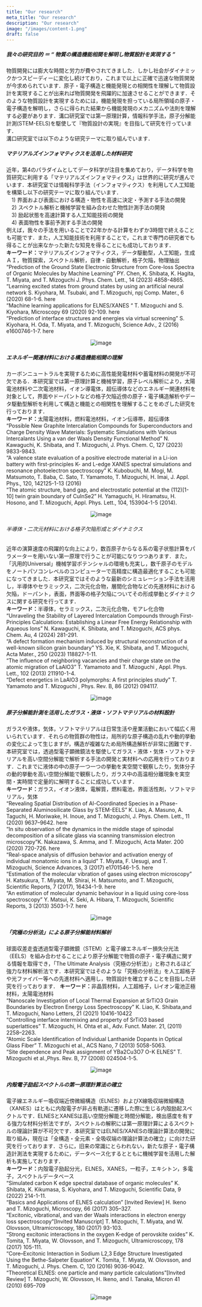 ```yaml
---
title: "Our research"
meta_title: "Our research"
description: "Our research"
image: "/images/content-1.png"
draft: false
---
```


##### 我々の研究目的 ＝ “ 物質の構造機能相関を解明し物質設計を実現する ”

<p align="left">物質開発には膨大な時間と労力が費やされてきました．しかし社会がダイナミックかつスピーディーに変化し続けており，これまで以上に正確で迅速な物質開発が今求められています．原子・電子構造と機能発現との相関性を理解して物質設計を実現することが出来れば物質開発を飛躍的に加速させることができます．そのような物質設計を実現するためには，機能発現を担っている局所領域の原子・電子構造を解明し，さらに得られた結果から機能発現のメカニズムや法則を理解する必要があります．溝口研究室では第一原理計算，情報科学手法，原子分解能計測(STEM-EELS)を駆使して『物質設計の実現』を目指して研究を行っています．<br>溝口研究室では以下のような研究テーマに取り組んでいます．

##### マテリアルズインフォマティクスを活用した材料研究　　
 <p align="left">
近年，第4のパラダイムとしてデータ科学が注目を集めており，データ科学を物質研究に利用する「マテリアルズインフォマティクス」は世界的に研究が進んでいます．本研究室では情報科学手法（インフォマティクス）を利用して人工知能を構築し以下の研究テーマに取り組んでいます．<br>
　1) 界面および表面における構造・物性を高速に決定・予測する手法の開発<br>
　2) スペクトル解析と機械学習を組み合わせた物性計測手法の開発<br>
　3) 励起状態を高速計算する人工知能技術の開発<br>
　4) 表面物性を事前予測する手法の開発<br>
例えば，我々の手法を用いることで22年かかる計算をわずか3時間で終えることも可能です．また，人工知能技術を利用することで，これまで専門の研究者でも得ることが出来なかった新たな知見を得ることにも成功しております．
<br>
<b>キーワード：</b>マテリアルズインフォマティクス，データ駆動型，人工知能，生成ＡＩ，物質探索，スペクトル解析，自律・自動解析，格子欠陥，物理抽出
<br>
“Prediction of the Ground State Electronic Structure from Core-loss Spectra of Organic Molecules by Machine Learning”
PY. Chen, K. Shibata, K. Hagita, T. Miyata, and T. Mizoguchi
J. Phys. Chem. Lett., 14 (2023) 4858-4865.
<br>
“Learning excited states from ground states by using an artificial neural network
S. Kiyohara, M. Tsubaki, and T. Mizoguchi, npj Comp. Mater., 6 (2020) 68-1-6. here
<br>
“Machine learning applications for ELNES/XANES “
T. Mizoguchi and S. Kiyohara, Microscopy 69 (2020) 92-109. here
<br>
“Prediction of interface structures and energies via virtual screening”
S. Kiyohara, H. Oda, T. Miyata, and T. Mizoguchi, Science Adv., 2 (2016) e1600746-1-7. here


<div align="center">

![image](/images/research-ml.png)

</div>


##### エネルギー関連材料における構造機能相関の理解　　
 <p align="left">
カーボンニュートラルを実現するために高性能発電材料や蓄電材料の開発が不可欠である．本研究室では第一原理計算と機械学習，原子レベル解析により，太陽電池材料や二次電池材料，イオン導電体，超伝導体などのエネルギー関連材料を対象として，界面やドーパントなどの格子欠陥近傍の原子・電子構造解析やデータ駆動型解析を利用して構造と機能との相関性を理解することをめざした研究を行っております．
<br>
<b>キーワード：</b>太陽電池材料，燃料電池材料，イオン伝導帯，超伝導体
<br>
“Possible New Graphite Intercalation Compounds for Superconductors and Charge Density Wave Materials: Systematic Simulations with Various Intercalants Using a van der Waals Density Functional Method”
N. Kawaguchi, K. Shibata, and T. Mizoguchi, J. Phys. Chem. C, 127 (2023) 9833-9843.
<br>
“A valence state evaluation of a positive electrode material in a Li-ion battery with first-principles K- and L-edge XANES spectral simulations and resonance photoelectron spectroscopy”
K. Kubobuchi, M. Mogi, M. Matsumoto, T. Baba, C. Sato, T. Yamamoto, T. Mizoguchi, H. Imai, J. Appl. Phys., 120, 142125-1-13 (2016)
<br>
“The atomic structure, band gap, and electrostatic potential at the (112)[1-10] twin grain boundary of CuInSe2”
H. Yamaguchi, H. Hiramatsu, H. Hosono, and T. Mizoguchi, Appl. Phys. Lett., 104, 153904-1-5 (2014). 

<div align="center">

![image](/images/research-photo.png)

</div>

###### 半導体・二次元材料における格子欠陥形成とダイナミクス　　
<p align="left"> 近年の演算速度の飛躍的な向上により，数百原子からなる系の電子状態計算をパラメーターを用いない第一原理で行うことが可能になりつつあります．また，「汎用的Universal」機械学習ポテンシャルの環境も充実し，数千原子のモデルをノートパソコンレベルのコンピューターで高精度に構造最適化することも可能になってきました．本研究室ではそのような最新のシミュレーション手法を活用し，半導体やセラミックス，二次元化合物，層間化合物などの先進材料における欠陥，ドーパント，表面，界面等の格子欠陥についてその形成挙動とダイナミクスに関する研究を行ってます．
<br>
<b>キーワード：</b>半導体，セラミックス，二次元化合物，モアレ化合物
<br>
“Unraveling the Stability of Layered Intercalation Compounds through First-Principles Calculations: Establishing a Linear Free Energy Relationship with Aqueous Ions”
N. Kawaguchi, K. Shibata, and T. Mizoguchi, ACS phys. Chem. Au, 4 (2024) 281-291.
<br>
“A defect formation mechanism induced by structural reconstruction of a well-known silicon grain boundary”
YS. Xie, K. Shibata, and T. Mizoguchi, Acta Mater., 250 (2023) 118827-1-11.
<br>
“The influence of neighboring vacancies and their charge state on the atomic migration of LaAlO3”
T. Yamamoto and T. Mizoguchi , Appl. Phys. Lett., 102 (2013) 211910-1-4. 
<br>
“Defect energetics in LaAlO3 polymorphs: A first principles study”
T. Yamamoto and T. Mizoguchi , Phys. Rev. B, 86 (2012) 094117. 
<br>

<div align="center">

![image](/images/research-semi.png)

</div>


##### 原子分解能計測を活用したガラス・液体・ソフトマテリアルの材料設計　　
<p align="left"> ガラスや液体，気体，ソフトマテリアルは日常生活や産業活動において幅広く用いられています．それらの物質群の物性は，局所的な原子構造の乱れや動的挙動の変化によって生じますが，構造が複雑なため局所構造解析が非常に困難です．本研究室では，透過型電子顕微鏡法を駆使してガラス・液体・気体・ソフトマテリアルを高い空間分解能で解析する手法の開発と実材料への応用を行っております．これまでに液体の中の原子一つ一つの挙動を実空間で観察したり，気体分子の動的挙動を高い空間分解能で観察したり，ガラス中の高温相分離現象を実空間・実時間で定量的に解明することに成功しています．<br>
<b>キーワード：</b>ガラス，イオン液体，電解質，燃料電池，界面活性剤，ソフトマテリアル，気体
<br>
“Revealing Spatial Distribution of Al-Coordinated Species in a Phase-Separated Aluminosilicate Glass by STEM-EELS”
K. Liao, A. Masuno, A. Taguchi, H. Moriwake, H. Inoue, and T. Mizoguchi,  J. Phys. Chem. Lett., 11 (2020) 9637–9642. here
<br>
“In situ observation of the dynamics in the middle stage of spinodal decomposition of a silicate glass via scanning transmission electron microscopy”K. Nakazawa, S. Amma, and T. Mizoguchi,  Acta Mater. 200 (2020) 720-726. here
<br>
“Real-space analysis of diffusion behavior and activation energy of individual monatomic ions in a liquid”
T. Miyata, F. Uesugi, and T. Mizoguchi,  Science Advances, 3 (2017)  e1701546-1-5. here 
<br>
“Estimation of the molecular vibration of gases using electron microscopy”
H. Katsukura, T. Miyata, M. Shirai, H. Matsumoto, and T. Mizoguchi, Scientific Reports, 7 (2017), 16434-1-9. here 
<br>
“An estimation of molecular dynamic behaviour in a liquid using core-loss spectroscopy”
Y. Matsui, K. Seki, A. Hibara, T. Mizoguchi, Scientific Reports, 3 (2013) 3503-1-7. here
<br>
<div align="center">

![image](/images/research-glaliq.png)

</div> 

##### 「究極の分析法」による原子分解能材料解析　　

<p align="left"> 球面収差走査透過型電子顕微鏡（STEM）と電子線エネルギー損失分光法（EELS）を組み合わせることにより原子分解能で物質の原子・電子構造に関する情報を取得でき，「The Ultimate Analysis（究極の分析法）」と称されるほど強力な材料解析法です．本研究室ではそのような「究極の分析法」を人工超格子や光ファイバー等への先進材料へ適用し，物質設計を確立することを目指した研究を行っております．
<b>キーワード：</b>非晶質材料，人工超格子，Liイオン電池正極材料，太陽電池材料
<br>
“Nanoscale Investigation of Local Thermal Expansion at SrTiO3 Grain Boundaries by Electron Energy Loss Spectroscopy”
K. Liao, K. Shibata,and T. Mizoguchi, Nano Letters, 21 (2021) 10416-10422
<br>
“Controlling interface intermixing and property of SrTiO3 based superlattices”
T. Mizoguchi, H. Ohta et al., Adv. Funct. Mater. 21, (2011) 2258–2263.
<br>
“Atomic Scale Identification of Individual Lanthanide Dopants in Optical Glass Fiber”
T. Mizoguchi et al., ACS Nano, 7 (2013) 5058-5063.
<br>
“Site dependence and Peak assignment of YBa2Cu3O7 O-K ELNES”
T. Mizoguchi et al.,Phys. Rev. B, 77 (2008) 024504-1-5.
<br>

<div align="center">

![image](/images/research-ana.png)

</div>

##### 内殻電子励起スペクトルの第一原理計算法の確立　　
<p align="left"> 電子線エネルギー吸収端近傍微細構造（ELNES）およびX線吸収端微細構造（XANES）はともに内殻電子が非占有軌道に遷移した際に生じる内殻励起スペクトルです．ELNESとXANESは高い空間分解能と時間分解能，検出感度を有する強力な材料分析法ですが，スペクトルの解釈には第一原理計算によるスペクトルの理論計算が不可欠です．本研究室ではELNES/XANESの理論計算法の開発に取り組み，現在は「全構造・全元素・全吸収端の理論計算法の確立」に向けた研究を行っております．さらに，旧来の常識にとらわれない，新たな原子・電子構造計測法を実現するために，データベース化するとともに機械学習を活用した解析も実施しております．
<br>
<b>キーワード：</b>内殻電子励起分光，ELNES，XANES，一粒子，エキシトン，多電子，スペクトルデータベース
<br>
“Simulated carbon K edge spectral database of organic molecules”
K. Shibata, K. Kikumasa, S. Kiyohara, and T. Mizoguchi, Scientific Data, 9 (2022) 214-1-11.
<br>
“Basics and Applications of ELNES calculation” [Invited Review]
H. Ikeno and T. Mizoguchi, Microscopy, 66 (2017) 305–327.
<br>
“Excitonic, vibrational, and van der Waals interactions in electron energy loss spectroscopy”[Invited Manuscript]
T. Mizoguchi, T. Miyata, and W. Olovsson, Ultramicroscopy, 180 (2017) 93-103.
<br>
“Strong excitonic interactions in the oxygen K-edge of perovskite oxides”
K. Tomita, T. Miyata, W. Olovsson, and T. Mizoguchi, Ultramicroscopy, 178 (2017) 105-111.
<br>
“Core–Excitonic Interaction in Sodium L2,3 Edge Structure Investigated Using the Bethe-Salpeter Equation”
K. Tomita, T. Miyata, W. Olovsson, and T. Mizoguchi, J. Phys. Chem. C, 120 (2016) 9036-9042. 
<br>
“Theoretical ELNES: one particle and many particle calculations”[Invited Review]
T. Mizoguchi, W. Olovsson, H. Ikeno, and I. Tanaka, Micron 41 (2010) 695–709 
<br>
<div align="center">

![image](/images/research-spec.png)

</div>